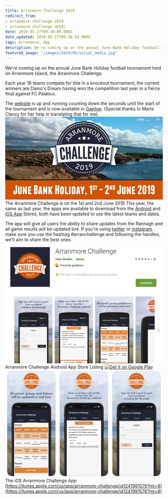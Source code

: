 ```yaml
---
title: Arranmore Challenge 2019
redirect_from: 
- arranmore-challenge-2019
- arranmore-challenge-2019/
date: 2019-05-27T09:30:00.000Z
date_updated: 2019-05-27T09:38:54.000Z
tags: Arranmore, App
description: We're coming up on the annual June Bank Holiday football tournament held on Arranmore Island, the Arranmore Challenge.
featured_image: "/images/2019/05/social_media.jpg"
---
```


We're coming up on the annual June Bank Holiday football tournament held on Arranmore Island, the Arranmore Challenge.

Each year 16 teams compete for title in a knockout tournament, the current winners are Damo's Dream having won the competition last year in a fierce final against FC Palatico.

The [website](https://arranmorechallenge.com/) is up and running counting down the seconds until the start of the tournament and is now available in [Gaeilge](https://arranmorechallenge.com/ie/). (Special thanks to Marie Clancy for her help in translating that for me).
![](/images/2019/05/social_media.jpg)The Arranmore Challenge is on the 1st and 2nd June 2019
This year, the same as last year, the apps are available to download from the [Android](https://play.google.com/store/apps/details?id=com.hexastudios.arranmorechallenge&amp;hl=en_GB) and [iOS App](https://itunes.apple.com/gb/app/arranmore-challenge/id1241991576?mt=8) Stores, both have been updated to use the latest teams and dates.

The app will give all users the ability to share updates from the Rannagh and all game results will be updated live. If you're using [twitter](https://twitter.com/ArranChallenge) or [instagram](https://www.instagram.com/arranchallenge/) make sure you use the hashtag #arranchallenge and following the handles, we'll aim to share the best ones.
![](/images/2019/05/Screenshot-2019-05-27-at-10.37.24.png)Arranmore Challenge Android App Store Listing
[![Get it on Google Play](https://play.google.com/intl/en_us/badges/images/generic/en_badge_web_generic.png)](https://play.google.com/store/apps/details?id=com.hexastudios.arranmorechallenge&hl=en_GB&pcampaignid=MKT-Other-global-all-co-prtnr-py-PartBadge-Mar2515-1)
![](/images/2019/05/Screenshot-2019-05-27-at-10.37.47.png)The iOS Arranmore Challenge App
[https://itunes.apple.com/us/app/arranmore-challenge/id1241991576?mt=8](https://itunes.apple.com/us/app/arranmore-challenge/id1241991576?mt=8)
